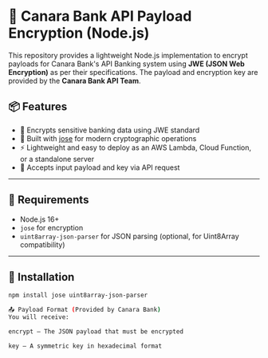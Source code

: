 # 🔐 Canara Bank API Payload Encryption (Node.js)

This repository provides a lightweight Node.js implementation to encrypt payloads for Canara Bank's API Banking system using **JWE (JSON Web Encryption)** as per their specifications. The payload and encryption key are provided by the **Canara Bank API Team**.

## 📦 Features

- 🔐 Encrypts sensitive banking data using JWE standard
- 🧪 Built with [jose](https://github.com/panva/jose) for modern cryptographic operations
- ⚡ Lightweight and easy to deploy as an AWS Lambda, Cloud Function, or a standalone server
- 📜 Accepts input payload and key via API request

---

## 🔧 Requirements

- Node.js 16+
- `jose` for encryption
- `uint8array-json-parser` for JSON parsing (optional, for Uint8Array compatibility)

---

## 🚀 Installation

```bash
npm install jose uint8array-json-parser

📤 Payload Format (Provided by Canara Bank)
You will receive:

encrypt – The JSON payload that must be encrypted

key – A symmetric key in hexadecimal format
